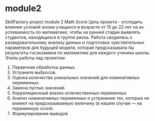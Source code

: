 # module2
SkillFactory project module 2 Math Score
Цель проекта -  отследить влияние условий жизни учащихся в возрасте от 15 до 22 лет на их успеваемость по математике, чтобы на ранней стадии выявлять студентов, находящихся в группе риска.
Работа сводилась к разведовательному анализу данных и подготовка чувствительных параметров для будущей модели, которая предсказывала бы  результаты госэкзамена по математике для каждого ученика школы.
Этапы работы над проектом:
1. Первичная обработка данных. 
2. Устраните выбросов.
3. Оценка количества уникальных значений для номинативных переменных.
4. Замена пустых значений.
5. Корреляционный анализ количественных переменных
6. Анализ номинативных переменных и устранение тех, которые не влияют на предсказываемую величину (в нашем случае — на переменную score).
7. Формулирование выводов
